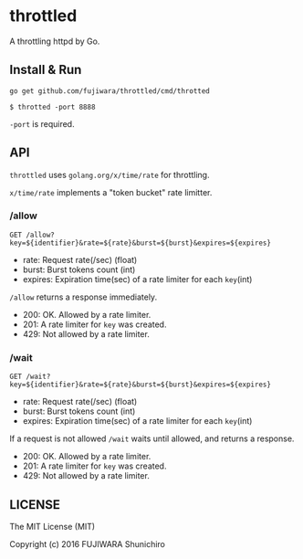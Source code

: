 # throttled

A throttling httpd by Go.

## Install & Run

```
go get github.com/fujiwara/throttled/cmd/throtted
```

```
$ throtted -port 8888
```

`-port` is required.

## API

`throttled` uses `golang.org/x/time/rate` for throttling.

`x/time/rate` implements a "token bucket" rate limitter.

### /allow

```
GET /allow?key=${identifier}&rate=${rate}&burst=${burst}&expires=${expires}
```

- rate: Request rate(/sec) (float)
- burst: Burst tokens count (int)
- expires: Expiration time(sec) of a rate limiter for each `key`(int)

`/allow` returns a response immediately.

- 200: OK. Allowed by a rate limiter.
- 201: A rate limiter for `key` was created.
- 429: Not allowed by a rate limiter.

### /wait

```
GET /wait?key=${identifier}&rate=${rate}&burst=${burst}&expires=${expires}
```

- rate: Request rate(/sec) (float)
- burst: Burst tokens count (int)
- expires: Expiration time(sec) of a rate limiter for each `key`(int)

If a request is not allowed `/wait` waits until allowed, and returns a response.

- 200: OK. Allowed by a rate limiter.
- 201: A rate limiter for `key` was created.
- 429: Not allowed by a rate limiter.

## LICENSE

The MIT License (MIT)

Copyright (c) 2016 FUJIWARA Shunichiro

